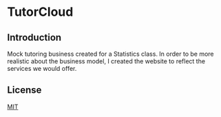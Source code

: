 # TutorCloud

## Introduction

Mock tutoring business created for a Statistics class. In order to be more realistic about the business model, I created the website to reflect the services we would offer.

## License
[MIT](https://choosealicense.com/licenses/mit/)

